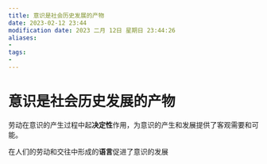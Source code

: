 ```yaml
---
title: 意识是社会历史发展的产物
date: 2023-02-12 23:44
modification date: 2023 二月 12日 星期日 23:44:26
aliases: 
- 
tags: 
- 
---
```


# 意识是社会历史发展的产物

劳动在意识的产生过程中起**决定性**作用，为意识的产生和发展提供了客观需要和可能。

在人们的劳动和交往中形成的**语言**促进了意识的发展